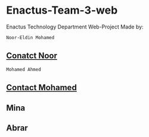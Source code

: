 # Enactus-Team-3-web
Enactus Technology Department Web-Project Made by:

`Noor-Eldin Mohamed`
## [Conatct Noor](https://www.facebook.com/profile.php?id=100011367532538) 
`Mohamed Ahmed`
## [Contact Mohamed](https://twitter.com/0xMohomiester) 

## Mina

## Abrar

